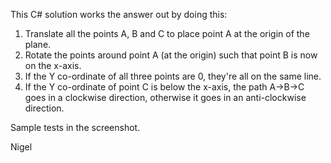 This C# solution works the answer out by doing this:

1.  Translate all the points A, B and C to place point A at the origin of the plane.
2.  Rotate the points around point A (at the origin) such that point B is now on the x-axis.
3.  If the Y co-ordinate of all three points are 0, they're all on the same line.
4.  If the Y co-ordinate of point C is below the x-axis, the path A->B->C goes in a clockwise direction, otherwise it goes in an anti-clockwise direction.

Sample tests in the screenshot.

Nigel
